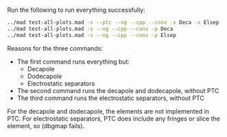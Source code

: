 Run the following to run everything successfully:
```bash
../mad test-all-plots.mad -s --ptc --ng --cpp --conv -x Deca -x Elsep
../mad test-all-plots.mad -s --ng --cpp --conv -p Deca
../mad test-all-plots.mad -s --ng --cpp --conv -p Elsep
```

Reasons for the three commands:
- The first command runs everything but:
    - Decapole
    - Dodecapole
    - Electrostatic separators
- The second command runs the decapole and dodecapole, without PTC
- The third command runs the electrostatic separators, without PTC 

For the decapole and dodecapole, the elements are not implemented in PTC.
For electrostatic separators, PTC does include any fringes or slice the element, so (dbgmap fails).

